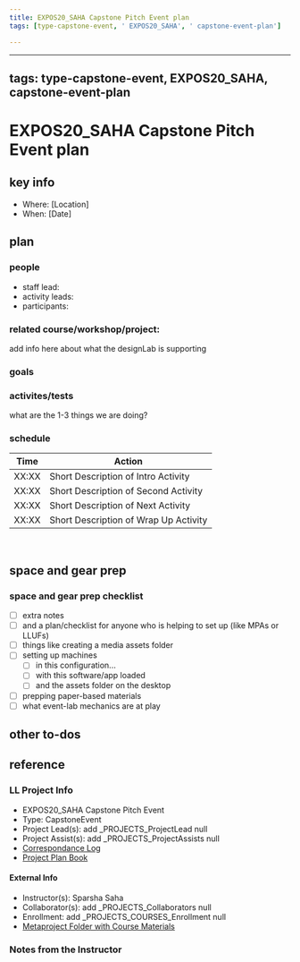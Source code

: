 ```yaml
---
title: EXPOS20_SAHA Capstone Pitch Event plan
tags: [type-capstone-event, ' EXPOS20_SAHA', ' capstone-event-plan']

---
```


---
tags: type-capstone-event, EXPOS20_SAHA, capstone-event-plan
---

# EXPOS20_SAHA Capstone Pitch Event plan

## key info
- Where: [Location]
- When: [Date]

## plan

### people
* staff lead:
* activity leads:
* participants:
### related course/workshop/project:
add info here about what the designLab is supporting
### goals
### activites/tests
what are the 1-3 things we are doing?
### schedule

| Time | Action |  
| -------- | -------- | 
| XX:XX     |  Short Description of Intro Activity    | 
| XX:XX     |  Short Description of Second Activity    | 
| XX:XX     |  Short Description of Next Activity    | 
| XX:XX     |  Short Description of Wrap Up Activity    |  
 
## space and gear prep

### space and gear prep checklist
- [ ] extra notes
- [ ] and a plan/checklist for anyone who is helping to set up (like MPAs or LLUFs)
- [ ] things like creating a media assets folder
- [ ] setting up machines 
    - [ ] in this configuration...
    - [ ] with this software/app loaded
    - [ ] and the assets folder on the desktop
- [ ] prepping paper-based materials
- [ ] what event-lab mechanics are at play 

## other to-dos

## reference
### LL Project Info
* EXPOS20_SAHA Capstone Pitch Event
* Type: CapstoneEvent
* Project Lead(s): add _PROJECTS_ProjectLead null
* Project Assist(s): add _PROJECTS_ProjectAssists null
* [Correspondance Log](https://docs.google.com/document/d/1yPnT2v0XVKY2x3EysWDj_o1PYlxoJLceDFYRQcZ9k8Q/edit#heading=h.6tedxfagcpve)
* [Project Plan Book](https://hackmd.io/@ll-23-24/rkSHoEUCh)

#### External Info
* Instructor(s): Sparsha Saha
* Collaborator(s): add _PROJECTS_Collaborators null
* Enrollment: add _PROJECTS_COURSES_Enrollment null
* [Metaproject Folder with Course Materials](https://drive.google.com/drive/folders/1VByb5fzhD0sDBEoyMUeDdOMlp8knYwp7)
### Notes from the Instructor

